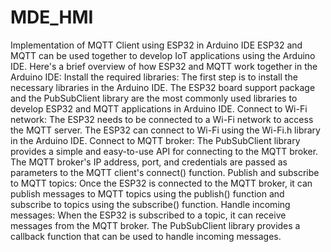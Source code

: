 # MDE_HMI
Implementation of MQTT Client using ESP32 in Arduino IDE
ESP32 and MQTT can be used together to develop IoT applications using the Arduino IDE. Here's a brief overview of how ESP32 and MQTT work together in the Arduino IDE:
Install the required libraries: The first step is to install the necessary libraries in the Arduino IDE. The ESP32 board support package and the PubSubClient library are the most commonly used libraries to develop ESP32 and MQTT applications in Arduino IDE. 
Connect to Wi-Fi network: The ESP32 needs to be connected to a Wi-Fi network to access the MQTT server. The ESP32 can connect to Wi-Fi using the Wi-Fi.h library in the Arduino IDE. 
Connect to MQTT broker: The PubSubClient library provides a simple and easy-to-use API for connecting to the MQTT broker. The MQTT broker's IP address, port, and credentials are passed as parameters to the MQTT client's connect() function. 
Publish and subscribe to MQTT topics: Once the ESP32 is connected to the MQTT broker, it can publish messages to MQTT topics using the publish() function and subscribe to topics using the subscribe() function. 
Handle incoming messages: When the ESP32 is subscribed to a topic, it can receive messages from the MQTT broker. The PubSubClient library provides a callback function that can be used to handle incoming messages.
